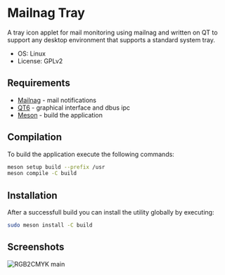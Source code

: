 # Mailnag Tray

A tray icon applet for mail monitoring using mailnag and written on QT to
support any desktop environment that supports a standard system tray.

* OS: Linux
* License: GPLv2

## Requirements

* [Mailnag](https://github.com/pulb/mailnag) - mail notifications
* [QT6](https://www.qt.io/) - graphical interface and dbus ipc
* [Meson](https://mesonbuild.com/) - build the application

## Compilation

To build the application execute the following commands:

```sh
meson setup build --prefix /usr
meson compile -C build
```

## Installation

After a successfull build you can install the utility globally by executing:

```sh
sudo meson install -C build
```

## Screenshots

![RGB2CMYK main](https://raw.githubusercontent.com/jgmdev/mailnagtray/master/screenshots/tray.png)
